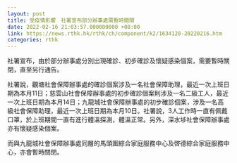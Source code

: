 ```yaml
---
layout: post
title: 受疫情影響　社署宣布部分辦事處需暫時關閉
date: 2022-02-16 21:03:57.000000000 +08:00
link: https://news.rthk.hk/rthk/ch/component/k2/1634128-20220216.htm
categories: rthk
---
```


社署宣布，由於部分辦事處分別出現確診、初步確診及懷疑感染個案，需要暫時關閉，直至另行通告。

社署說，觀塘社會保障辦事處的確診個案涉及一名社會保障助理，最近一次上班日期為本月11日；慈雲山社會保障辦事處的初步確診個案則涉及一名二級工人，最近一次上班日期為本月14日；九龍城社會保障辦事處的初步確診個案，涉及一名高級社會保障助理，最近一次上班日期為本月10日。社署說，3人工作時一直有佩戴口罩，於上班期間一直有進行體溫探測，體溫正常。另外，深水埗社會保障辦事處亦有懷疑感染個案。

而與九龍城社會保障辦事處同層的馬頭圍綜合家庭服務中心及啓德綜合家庭服務中心，亦會暫時關閉。

